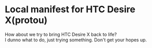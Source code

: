# Local manifest for HTC Desire X(protou)
How about we try to bring HTC Desire X back to life? <br>
I dunno what to do, just trying something. Don't get your hopes up.
